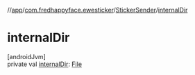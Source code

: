 //[app](../../../index.md)/[com.fredhappyface.ewesticker](../index.md)/[StickerSender](index.md)/[internalDir](internal-dir.md)

# internalDir

[androidJvm]\
private val [internalDir](internal-dir.md): [File](https://developer.android.com/reference/kotlin/java/io/File.html)
